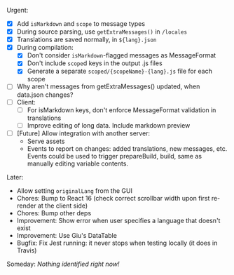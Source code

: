Urgent:

* [x] Add `isMarkdown` and `scope` to message types
* [x] During source parsing, use `getExtraMessages()` in `/locales`
* [x] Translations are saved normally, in `${lang}.json`
* [x] During compilation:
    * [x] Don't consider `isMarkdown`-flagged messages as MessageFormat
    * [x] Don't include `scope`d keys in the output .js files
    * [x] Generate a separate `scoped/{scopeName}-{lang}.js` file for each scope
* [ ] Why aren't messages from getExtraMessages() updated, when data.json changes?
* [ ] Client:
    * [ ] For isMarkdown keys, don't enforce MessageFormat validation in translations
    * [ ] Improve editing of long data. Include markdown preview
* [ ] [Future] Allow integration with another server:
    * Serve assets
    * Events to report on changes: added translations, new messages, etc. Events could be used to trigger prepareBuild, build, same as manually editing variable contents.

Later:

* Allow setting `originalLang` from the GUI
* Chores: Bump to React 16 (check correct scrollbar width upon first re-render at the client side)
* Chores: Bump other deps
* Improvement: Show error when user specifies a language that doesn't exist
* Improvement: Use Giu's DataTable
* Bugfix: Fix Jest running: it never stops when testing locally (it does in Travis)

Someday: *Nothing identified right now!*
